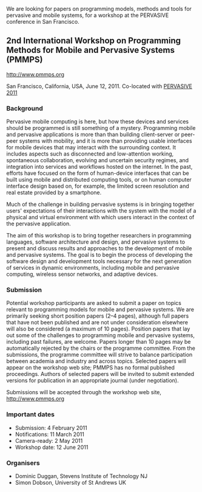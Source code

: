 <html><body><p>We are looking for papers on programming models, methods and tools for pervasive and mobile systems, for a workshop at the PERVASIVE conference in San Francisco.

<!--more-->
</p><h2>2nd International Workshop on Programming Methods for Mobile and Pervasive Systems (PMMPS)</h2>
<a href="http://www.pmmps.org/">http://www.pmmps.org</a>

San Francisco, California, USA, June 12, 2011.
Co-located with <a href="http://www.pervsiveconference.org">PERVASIVE 2011</a>
<p lang="x-western"></p>

<h3><strong>Background</strong></h3>
Pervasive mobile computing is here, but how these devices and services should be programmed is still something of a mystery. Programming mobile and pervasive applications is more than than building client-server or peer-peer systems with mobility, and it is more than providing usable interfaces for mobile devices that may interact with the surrounding context. It includes aspects such as disconnected and low-attention working, spontaneous collaboration, evolving and uncertain security regimes, and integration into services and workflows hosted on the internet.  In the past, efforts have focused on the form of human-device interfaces that can be built using mobile and distributed computing tools, or on human computer interface design based on, for example, the limited screen resolution and real estate provided by a smartphone.

Much of the challenge in building pervasive systems is in bringing together users' expectations of their interactions with the system with the model of a physical and virtual environment with which users interact in the context of the pervasive application.

The aim of this workshop is to bring together researchers in programming languages, software architecture and design, and pervasive systems to present and discuss results and approaches to the development of mobile and pervasive systems. The goal is to begin the process of developing the software design and development tools necessary for the next generation of services in dynamic environments, including mobile and pervasive computing, wireless sensor networks, and adaptive devices.
<h3><strong>Submission</strong></h3>
Potential workshop participants are asked to submit a paper on topics relevant to programming models for mobile and pervasive systems. We are primarily seeking short position papers (2–4 pages), although full papers that have not been published and are not under consideration elsewhere will also be considered (a maximum of 10 pages). Position papers that lay out some of the challenges to programming mobile and pervasive systems, including past failures, are welcome.  Papers longer than 10 pages may be automatically rejected by the chairs or the programme committee. From the submissions, the programme committee will strive to balance participation between academia and industry and across topics. Selected papers will appear on the workshop web site; PMMPS has no formal published proceedings. Authors of selected papers will be invited to submit extended versions for publication in an appropriate journal (under negotiation).

Submissions will be accepted through the workshop web site, <a href="http://www.pmmps.org/">http://www.pmmps.org</a>
<h3>Important dates</h3>
<ul>
	<li>Submission: 4 February 2011</li>
	<li>Notifications: 11 March 2011</li>
	<li>Camera-ready: 2 May 2011</li>
	<li>Workshop date: 12 June 2011</li>
</ul>
<h3>Organisers</h3>
<ul>
	<li>Dominic Duggan, Stevens Institute of Technology NJ</li>
	<li>Simon Dobson, University of St Andrews UK</li>
</ul>
<p lang="x-western"></p></body></html>